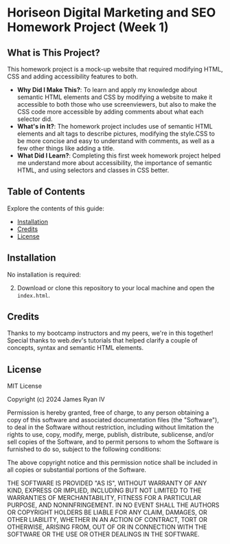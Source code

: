 # Horiseon Digital Marketing and SEO Homework Project (Week 1)

## What is This Project?

This homework project is a mock-up website that required modifying HTML, CSS and adding accessibility features to both. 

- **Why Did I Make This?**: To learn and apply my knowledge about semantic HTML elements and CSS by modifying a website to make it accessible to both those who use screenviewers, but also to make the CSS code more accessible by adding comments about what each selector did.
- **What's in It?**: The homework project includes use of semantic HTML elements and alt tags to describe pictures, modifying the style.CSS to be more concise and easy to understand with comments, as well as a few other things like adding a title.
- **What Did I Learn?**: Completing this first week homework project helped me understand more about accessibility, the importance of semantic HTML, and using selectors and classes in CSS better.

## Table of Contents

Explore the contents of this guide:

- [Installation](#installation)
- [Credits](#credits)
- [License](#license)

## Installation

No installation is required:

2. Download or clone this repository to your local machine and open the `index.html`.



## Credits

Thanks to my bootcamp instructors and my peers, we're in this together! Special thanks to web.dev's tutorials that helped clarify a couple of concepts, syntax and semantic HTML elements.


## License

MIT License 

Copyright (c) 2024 James Ryan IV

Permission is hereby granted, free of charge, to any person obtaining a copy of this software and associated documentation files (the "Software"), to deal in the Software without restriction, including without limitation the rights to use, copy, modify, merge, publish, distribute, sublicense, and/or sell copies of the Software, and to permit persons to whom the Software is furnished to do so, subject to the following conditions:

The above copyright notice and this permission notice shall be included in all copies or substantial portions of the Software.

THE SOFTWARE IS PROVIDED "AS IS", WITHOUT WARRANTY OF ANY KIND, EXPRESS OR IMPLIED, INCLUDING BUT NOT LIMITED TO THE WARRANTIES OF MERCHANTABILITY, FITNESS FOR A PARTICULAR PURPOSE, AND NONINFRINGEMENT. IN NO EVENT SHALL THE AUTHORS OR COPYRIGHT HOLDERS BE LIABLE FOR ANY CLAIM, DAMAGES, OR OTHER LIABILITY, WHETHER IN AN ACTION OF CONTRACT, TORT OR OTHERWISE, ARISING FROM, OUT OF OR IN CONNECTION WITH THE SOFTWARE OR THE USE OR OTHER DEALINGS IN THE SOFTWARE.
